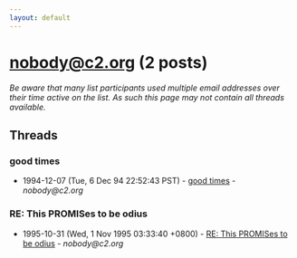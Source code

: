 ```yaml
---
layout: default
---
```


# nobody@c2.org (2 posts)

_Be aware that many list participants used multiple email addresses over their time active on the list. As such this page may not contain all threads available._

## Threads

### good times
+ 1994-12-07 (Tue, 6 Dec 94 22:52:43 PST) - [good times](/archive/1994/12/7319e918f584ecec2e46cbb3124ff3241920129e93ffc4a39fcf48d742330878) - _nobody@c2.org_

### RE: This PROMISes to be odius
+ 1995-10-31 (Wed, 1 Nov 1995 03:33:40 +0800) - [RE: This PROMISes to be odius](/archive/1995/10/496faa4b264c3aedadf3f673f3c033feb424f6f6b7e9fe0ec6df3d65088454bc) - _nobody@c2.org_

